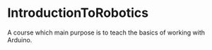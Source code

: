 # IntroductionToRobotics
A course which main purpose is to teach the basics of working with Arduino.
